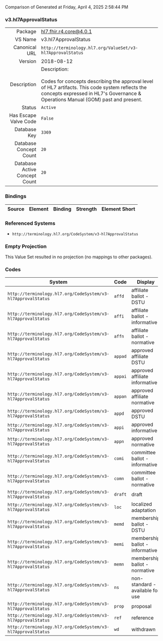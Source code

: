 Comparison of 
Generated at Friday, April 4, 2025 2:58:44 PM

### v3.hl7ApprovalStatus

|      |     |
| ---: | --- |
| Package | hl7.fhir.r4.core@4.0.1 |
| VS Name | v3.hl7ApprovalStatus |
| Canonical URL | `http://terminology.hl7.org/ValueSet/v3-hl7ApprovalStatus` |
| Version | 2018-08-12 |
| Description | Description:<br/><br/>Codes for concepts describing the approval level of HL7 artifacts.  This code system reflects the concepts expressed in HL7's Governance & Operations Manual (GOM) past and present. |
| Status | `Active` |
| Has Escape Valve Code | `False` |
| Database Key | `3369` |
| Database Concept Count | `20` |
| Database Active Concept Count | `20` |
### Bindings

| Source | Element | Binding | Strength | Element Short |
| ------ | ------- | ------- | -------- | ------------- |

### Referenced Systems

* `http://terminology.hl7.org/CodeSystem/v3-hl7ApprovalStatus`
### Empty Projection

This Value Set resulted in no projection (no mappings to other packages).

### Codes

| System | Code | Display |
| ------ | ---- | ------- |
| `http://terminology.hl7.org/CodeSystem/v3-hl7ApprovalStatus` | `affd` | affiliate ballot - DSTU |
| `http://terminology.hl7.org/CodeSystem/v3-hl7ApprovalStatus` | `affi` | affiliate ballot - informative |
| `http://terminology.hl7.org/CodeSystem/v3-hl7ApprovalStatus` | `affn` | affiliate ballot - normative |
| `http://terminology.hl7.org/CodeSystem/v3-hl7ApprovalStatus` | `appad` | approved affiliate DSTU |
| `http://terminology.hl7.org/CodeSystem/v3-hl7ApprovalStatus` | `appai` | approved affiliate informative |
| `http://terminology.hl7.org/CodeSystem/v3-hl7ApprovalStatus` | `appan` | approved affiliate normative |
| `http://terminology.hl7.org/CodeSystem/v3-hl7ApprovalStatus` | `appd` | approved DSTU |
| `http://terminology.hl7.org/CodeSystem/v3-hl7ApprovalStatus` | `appi` | approved informative |
| `http://terminology.hl7.org/CodeSystem/v3-hl7ApprovalStatus` | `appn` | approved normative |
| `http://terminology.hl7.org/CodeSystem/v3-hl7ApprovalStatus` | `comi` | committee ballot - informative |
| `http://terminology.hl7.org/CodeSystem/v3-hl7ApprovalStatus` | `comn` | committee ballot - normative |
| `http://terminology.hl7.org/CodeSystem/v3-hl7ApprovalStatus` | `draft` | draft |
| `http://terminology.hl7.org/CodeSystem/v3-hl7ApprovalStatus` | `loc` | localized adaptation |
| `http://terminology.hl7.org/CodeSystem/v3-hl7ApprovalStatus` | `memd` | membership ballot - DSTU |
| `http://terminology.hl7.org/CodeSystem/v3-hl7ApprovalStatus` | `memi` | membership ballot - informative |
| `http://terminology.hl7.org/CodeSystem/v3-hl7ApprovalStatus` | `memn` | membership ballot - normative |
| `http://terminology.hl7.org/CodeSystem/v3-hl7ApprovalStatus` | `ns` | non-standard - available for use |
| `http://terminology.hl7.org/CodeSystem/v3-hl7ApprovalStatus` | `prop` | proposal |
| `http://terminology.hl7.org/CodeSystem/v3-hl7ApprovalStatus` | `ref` | reference |
| `http://terminology.hl7.org/CodeSystem/v3-hl7ApprovalStatus` | `wd` | withdrawn |
